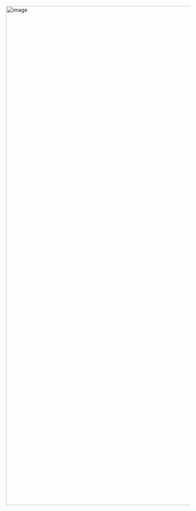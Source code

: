<img width="2768" height="1366" alt="image" src="https://github.com/user-attachments/assets/da0465ee-6cb9-430d-8447-e7eefc67ff1f" />
